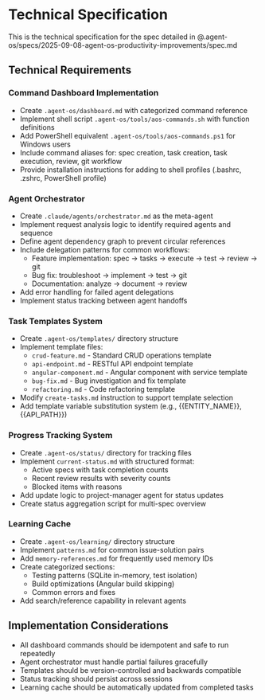 # Technical Specification

This is the technical specification for the spec detailed in @.agent-os/specs/2025-09-08-agent-os-productivity-improvements/spec.md

## Technical Requirements

### Command Dashboard Implementation
- Create `.agent-os/dashboard.md` with categorized command reference
- Implement shell script `.agent-os/tools/aos-commands.sh` with function definitions
- Add PowerShell equivalent `.agent-os/tools/aos-commands.ps1` for Windows users
- Include command aliases for: spec creation, task creation, task execution, review, git workflow
- Provide installation instructions for adding to shell profiles (.bashrc, .zshrc, PowerShell profile)

### Agent Orchestrator
- Create `.claude/agents/orchestrator.md` as the meta-agent
- Implement request analysis logic to identify required agents and sequence
- Define agent dependency graph to prevent circular references
- Include delegation patterns for common workflows:
  - Feature implementation: spec → tasks → execute → test → review → git
  - Bug fix: troubleshoot → implement → test → git
  - Documentation: analyze → document → review
- Add error handling for failed agent delegations
- Implement status tracking between agent handoffs

### Task Templates System
- Create `.agent-os/templates/` directory structure
- Implement template files:
  - `crud-feature.md` - Standard CRUD operations template
  - `api-endpoint.md` - RESTful API endpoint template
  - `angular-component.md` - Angular component with service template
  - `bug-fix.md` - Bug investigation and fix template
  - `refactoring.md` - Code refactoring template
- Modify `create-tasks.md` instruction to support template selection
- Add template variable substitution system (e.g., {{ENTITY_NAME}}, {{API_PATH}})

### Progress Tracking System
- Create `.agent-os/status/` directory for tracking files
- Implement `current-status.md` with structured format:
  - Active specs with task completion counts
  - Recent review results with severity counts
  - Blocked items with reasons
- Add update logic to project-manager agent for status updates
- Create status aggregation script for multi-spec overview

### Learning Cache
- Create `.agent-os/learning/` directory structure
- Implement `patterns.md` for common issue-solution pairs
- Add `memory-references.md` for frequently used memory IDs
- Create categorized sections:
  - Testing patterns (SQLite in-memory, test isolation)
  - Build optimizations (Angular build skipping)
  - Common errors and fixes
- Add search/reference capability in relevant agents

## Implementation Considerations

- All dashboard commands should be idempotent and safe to run repeatedly
- Agent orchestrator must handle partial failures gracefully
- Templates should be version-controlled and backwards compatible
- Status tracking should persist across sessions
- Learning cache should be automatically updated from completed tasks